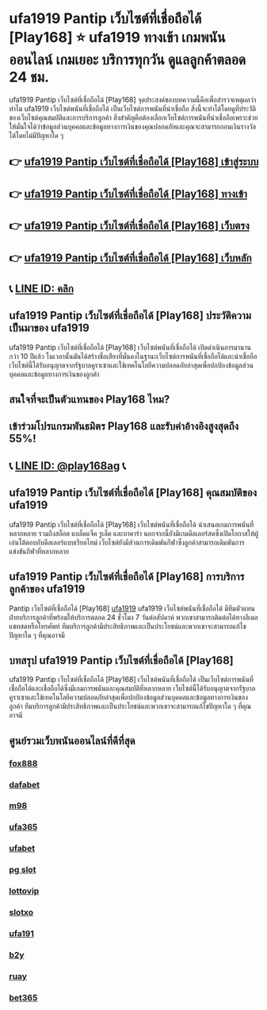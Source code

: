 
# ufa1919 Pantip เว็บไซต์ที่เชื่อถือได้ [Play168] ⭐ ufa1919 ทางเข้า เกมพนันออนไลน์ เกมเยอะ บริการทุกวัน ดูแลลูกค้าตลอด 24 ชม.

ufa1919 Pantip เว็บไซต์ที่เชื่อถือได้ [Play168] จุดประสงค์ของบทความนี้คือเพื่อสํารวจเหตุผลว่าทําไม ufa1919 เว็บไซต์พนันที่เชื่อถือได้ เป็นเว็บไซต์การพนันที่น่าเชื่อถือ สิ่งนี้จะทําได้โดยดูที่ประวัติของเว็บไซต์คุณสมบัติและการบริการลูกค้า สิ่งสําคัญคือต้องเลือกเว็บไซต์การพนันที่น่าเชื่อถือเพราะช่วยให้มั่นใจได้ว่าข้อมูลส่วนบุคคลและข้อมูลทางการเงินของคุณปลอดภัยและคุณจะสามารถถอนเงินรางวัลได้โดยไม่มีปัญหาใด ๆ

## 👉 [ufa1919 Pantip เว็บไซต์ที่เชื่อถือได้ [Play168] เข้าสู่ระบบ](https://bit.ly/3TCj9rY)
## 👉 [ufa1919 Pantip เว็บไซต์ที่เชื่อถือได้ [Play168] ทางเข้า](https://bit.ly/3TCj9rY)
## 👉 [ufa1919 Pantip เว็บไซต์ที่เชื่อถือได้ [Play168] เว็บตรง](https://bit.ly/3TCj9rY)
## 👉 [ufa1919 Pantip เว็บไซต์ที่เชื่อถือได้ [Play168] เว็บหลัก](https://bit.ly/3TCj9rY)
## 📞 [LINE ID: คลิก](https://line.me/R/ti/p/@342mcrfd)

## ufa1919 Pantip เว็บไซต์ที่เชื่อถือได้ [Play168] ประวัติความเป็นมาของ ufa1919
ufa1919 Pantip เว็บไซต์ที่เชื่อถือได้ [Play168] เว็บไซต์พนันที่เชื่อถือได้ เปิดดําเนินการมานานกว่า 10 ปีแล้ว ในเวลานั้นมันได้สร้างชื่อเสียงที่มั่นคงในฐานะเว็บไซต์การพนันที่เชื่อถือได้และน่าเชื่อถือ เว็บไซต์นี้ได้รับอนุญาตจากรัฐบาลคูราเซาและใช้เทคโนโลยีความปลอดภัยล่าสุดเพื่อปกป้องข้อมูลส่วนบุคคลและข้อมูลทางการเงินของลูกค้า

## สนใจที่จะเป็นตัวแทนของ Play168 ไหม?
## เข้าร่วมโปรแกรมพันธมิตร Play168 และรับค่าอ้างอิงสูงสุดถึง 55%!
## 📞 [LINE ID: @play168ag](https://bit.ly/3RSGiFl) 📞

## ufa1919 Pantip เว็บไซต์ที่เชื่อถือได้ [Play168] คุณสมบัติของ ufa1919
ufa1919 Pantip เว็บไซต์ที่เชื่อถือได้ [Play168] เว็บไซต์พนันที่เชื่อถือได้ นําเสนอเกมการพนันที่หลากหลาย รวมถึงสล็อต แบล็คแจ็ค รูเล็ต และบาคาร่า นอกจากนี้ยังมีเกมดีลเลอร์สดซึ่งเปิดโอกาสให้ผู้เล่นโต้ตอบกับดีลเลอร์แบบเรียลไทม์ เว็บไซต์ยังมีส่วนการเดิมพันกีฬาซึ่งลูกค้าสามารถเดิมพันการแข่งขันกีฬาที่หลากหลาย

## ufa1919 Pantip เว็บไซต์ที่เชื่อถือได้ [Play168] การบริการลูกค้าของ ufa1919
Pantip เว็บไซต์ที่เชื่อถือได้ [Play168] [ufa1919](https://atom.io/packages/ufa1919) ufa1919 เว็บไซต์พนันที่เชื่อถือได้ มีทีมตัวแทนฝ่ายบริการลูกค้าที่พร้อมให้บริการตลอด 24 ชั่วโมง 7 วันต่อสัปดาห์ พวกเขาสามารถติดต่อได้ทางอีเมลแชทสดหรือโทรศัพท์ ทีมบริการลูกค้ามีประสิทธิภาพและเป็นประโยชน์และพวกเขาจะสามารถแก้ไขปัญหาใด ๆ ที่คุณอาจมี

## บทสรุป ufa1919 Pantip เว็บไซต์ที่เชื่อถือได้ [Play168]
ufa1919 Pantip เว็บไซต์ที่เชื่อถือได้ [Play168] เว็บไซต์พนันที่เชื่อถือได้ เป็นเว็บไซต์การพนันที่เชื่อถือได้และเชื่อถือได้ซึ่งมีเกมการพนันและคุณสมบัติที่หลากหลาย เว็บไซต์นี้ได้รับอนุญาตจากรัฐบาลคูราเซาและใช้เทคโนโลยีความปลอดภัยล่าสุดเพื่อปกป้องข้อมูลส่วนบุคคลและข้อมูลทางการเงินของลูกค้า ทีมบริการลูกค้ามีประสิทธิภาพและเป็นประโยชน์และพวกเขาจะสามารถแก้ไขปัญหาใด ๆ ที่คุณอาจมี

## ศูนย์รวมเว็บพนันออนไลน์ที่ดีที่สุด
### [fox888](https://atom.io/packages/fox888)
### [dafabet](https://atom.io/packages/dafabet)
### [m98](https://atom.io/packages/m98)
### [ufa365](https://atom.io/packages/ufa365)
### [ufabet](https://atom.io/packages/ufabet)
### [pg slot](https://atom.io/themes/pg%20slot)
### [lottovip](https://atom.io/packages/lottovip)
### [slotxo](https://atom.io/packages/slotxo)
### [ufa191](https://atom.io/packages/ufa191)
### [b2y](https://atom.io/packages/b2y)
### [ruay](https://atom.io/themes/ruay)
### [bet365](https://atom.io/packages/bet365)
